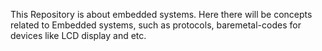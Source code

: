This Repository is about embedded systems. Here there will be concepts related to Embedded systems, such as protocols, baremetal-codes for devices like LCD display and etc.